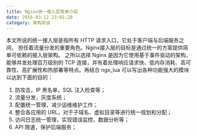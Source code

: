 ```yaml
---
title: Nginx统一接入层简单介绍
date: 2016-03-12 23:01:20
category: 架构杂谈
---
```


本文所说的统一接入层是指所有 HTTP 请求入口，它处于客户端与后端服务之间，
担任着流量分发的重要角色。Nginx接入层的目标是通过统一的方案提供简单可依赖的接入层架构。
之所以选择 Nginx 是因为它使用基于事件驱动的架构，能够并发处理百万级别的 TCP 连接，并有着处理响应请求快、低内存消耗、高可靠性、高扩展性和热部署等特点。再结合 ngx_lua 可以写出各种功能强大的模块以达到下面的目的：
1. 防攻击，IP 黑名单，SQL 注入检查等；
2. 流量分发，灰度系统；
3. 配置统一管理，减少运维维护工作；
4. 整合各应用的 URL，对于子域名、虚拟目录等进行统一规划和分配；
5. 访问日志统一管理，实现错误监控，数据分析等；
6. API 限速，保护后端服务；